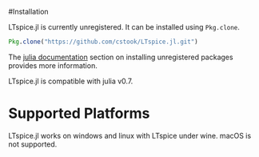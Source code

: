 #Installation

LTspice.jl is currently unregistered.  It can be installed using ```Pkg.clone```.
```julia
Pkg.clone("https://github.com/cstook/LTspice.jl.git")
```
The [julia documentation](http://docs.julialang.org) section on installing unregistered packages provides more information.

LTspice.jl is compatible with julia v0.7.

# Supported Platforms

LTspice.jl works on windows and linux with LTspice under wine.  macOS is not supported.
